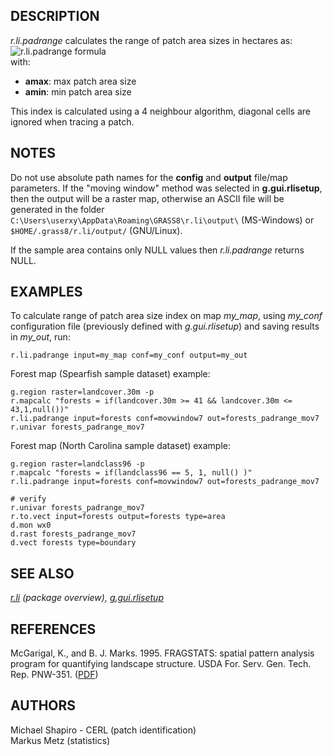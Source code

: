 ## DESCRIPTION

*r.li.padrange* calculates the range of patch area sizes in hectares
as:  
![r.li.padrange formula](rlipadrange_formula.png)  
with:  

- **a<span class="small"><span class="small">max</span></span>**: max
  patch area size
- **a<span class="small"><span class="small">min</span></span>**: min
  patch area size

This index is calculated using a 4 neighbour algorithm, diagonal cells
are ignored when tracing a patch.

## NOTES

Do not use absolute path names for the **config** and **output**
file/map parameters. If the "moving window" method was selected in
**g.gui.rlisetup**, then the output will be a raster map, otherwise an
ASCII file will be generated in the folder
`C:\Users\userxy\AppData\Roaming\GRASS8\r.li\output\` (MS-Windows) or
`$HOME/.grass8/r.li/output/` (GNU/Linux).

If the sample area contains only NULL values then *r.li.padrange*
returns NULL.  

## EXAMPLES

To calculate range of patch area size index on map *my_map*, using
*my_conf* configuration file (previously defined with *g.gui.rlisetup*)
and saving results in *my_out*, run:

```shell
r.li.padrange input=my_map conf=my_conf output=my_out
```

Forest map (Spearfish sample dataset) example:

```shell
g.region raster=landcover.30m -p
r.mapcalc "forests = if(landcover.30m >= 41 && landcover.30m <= 43,1,null())"
r.li.padrange input=forests conf=movwindow7 out=forests_padrange_mov7
r.univar forests_padrange_mov7
```

Forest map (North Carolina sample dataset) example:

```shell
g.region raster=landclass96 -p
r.mapcalc "forests = if(landclass96 == 5, 1, null() )"
r.li.padrange input=forests conf=movwindow7 out=forests_padrange_mov7

# verify
r.univar forests_padrange_mov7
r.to.vect input=forests output=forests type=area
d.mon wx0
d.rast forests_padrange_mov7
d.vect forests type=boundary
```

## SEE ALSO

*[r.li](r.li.md) (package overview),
[g.gui.rlisetup](g.gui.rlisetup.md)*

## REFERENCES

McGarigal, K., and B. J. Marks. 1995. FRAGSTATS: spatial pattern
analysis program for quantifying landscape structure. USDA For. Serv.
Gen. Tech. Rep. PNW-351. ([PDF](https://doi.org/10.2737/PNW-GTR-351))

## AUTHORS

Michael Shapiro - CERL (patch identification)  
Markus Metz (statistics)
